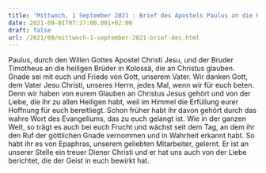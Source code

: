 ```yaml
---
title: 'Mittwoch, 1 September 2021 : Brief des Apostels Paulus an die Kolosser 1,1-8.'
date: 2021-09-01T07:27:00.001+02:00
draft: false
url: /2021/09/mittwoch-1-september-2021-brief-des.html
---
```


Paulus, durch den Willen Gottes Apostel Christi Jesu, und der Bruder Timotheus an die heiligen Brüder in Kolossä, die an Christus glauben. Gnade sei mit euch und Friede von Gott, unserem Vater. Wir danken Gott, dem Vater Jesu Christi, unseres Herrn, jedes Mal, wenn wir für euch beten. Denn wir haben von eurem Glauben an Christus Jesus gehört und von der Liebe, die ihr zu allen Heiligen habt, weil im Himmel die Erfüllung eurer Hoffnung für euch bereitliegt. Schon früher habt ihr davon gehört durch das wahre Wort des Evangeliums, das zu euch gelangt ist. Wie in der ganzen Welt, so trägt es auch bei euch Frucht und wächst seit dem Tag, an dem ihr den Ruf der göttlichen Gnade vernommen und in Wahrheit erkannt habt. So habt ihr es von Epaphras, unserem geliebten Mitarbeiter, gelernt. Er ist an unserer Stelle ein treuer Diener Christi und er hat uns auch von der Liebe berichtet, die der Geist in euch bewirkt hat.